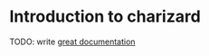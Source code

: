 # Introduction to charizard

TODO: write [great documentation](http://jacobian.org/writing/what-to-write/)
